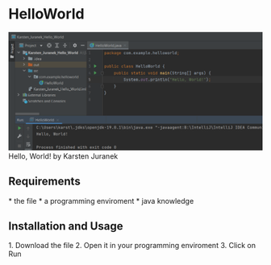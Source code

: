 <h1>HelloWorld</h1>

<img src="Hello_World_Screenshot.PNG">
Hello, World! by Karsten Juranek

<h2>Requirements</h2>
* the file
* a programming enviroment
* java knowledge

<h2>Installation and Usage</h2>
1. Download the file
2. Open it in your programming enviroment
3. Click on Run
